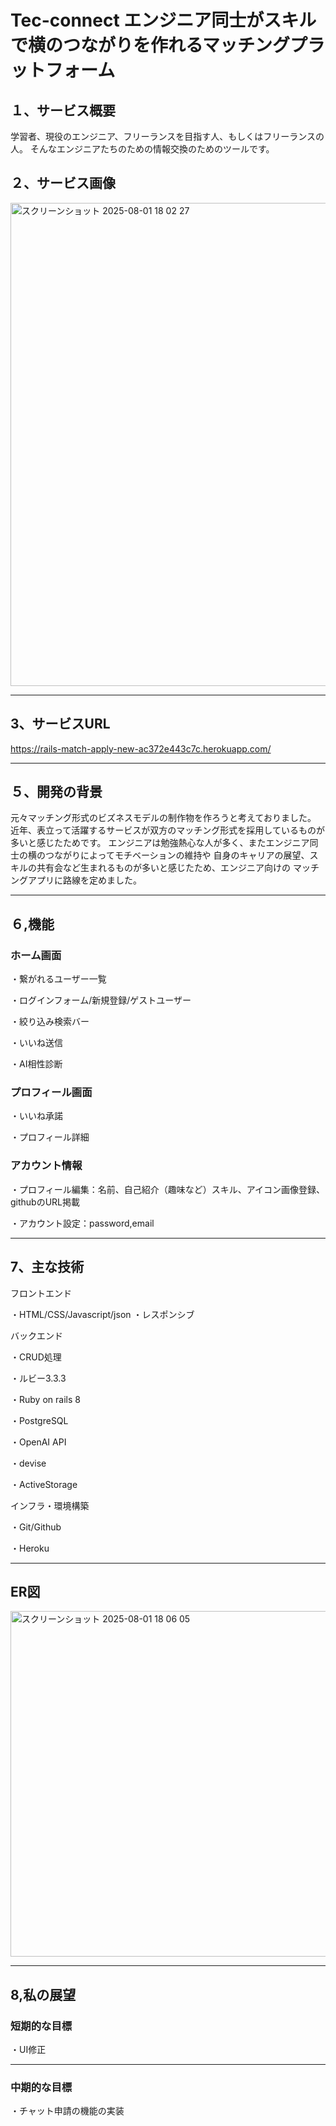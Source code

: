 # Tec-connect エンジニア同士がスキルで横のつながりを作れるマッチングプラットフォーム


## １、サービス概要
学習者、現役のエンジニア、フリーランスを目指す人、もしくはフリーランスの人。
そんなエンジニアたちのための情報交換のためのツールです。


## ２、サービス画像

<img width="1470" height="773" alt="スクリーンショット 2025-08-01 18 02 27" src="https://github.com/user-attachments/assets/a40107da-1c08-41d4-a6db-8ea4522fde18" />

---

## 3、サービスURL
https://rails-match-apply-new-ac372e443c7c.herokuapp.com/

---

## ５、開発の背景
元々マッチング形式のビズネスモデルの制作物を作ろうと考えておりました。
近年、表立って活躍するサービスが双方のマッチング形式を採用しているものが多いと感じたためです。
エンジニアは勉強熱心な人が多く、またエンジニア同士の横のつながりによってモチベーションの維持や
自身のキャリアの展望、スキルの共有会など生まれるものが多いと感じたため、エンジニア向けの
マッチングアプリに路線を定めました。


---


## ６,機能

### ホーム画面


・繋がれるユーザー一覧

・ログインフォーム/新規登録/ゲストユーザー

・絞り込み検索バー

・いいね送信

・AI相性診断


### プロフィール画面


・いいね承諾

・プロフィール詳細


### アカウント情報


・プロフィール編集：名前、自己紹介（趣味など）スキル、アイコン画像登録、githubのURL掲載

・アカウント設定：password,email

---

## 7、主な技術

フロントエンド

・HTML/CSS/Javascript/json
・レスポンシブ

バックエンド

・CRUD処理

・ルビー3.3.3

・Ruby on rails 8

・PostgreSQL

・OpenAI API

・devise

・ActiveStorage


インフラ・環境構築

・Git/Github

・Heroku

---

## ER図

<img width="629" height="553" alt="スクリーンショット 2025-08-01 18 06 05" src="https://github.com/user-attachments/assets/ec78d4ff-efd7-43f0-aaf6-6c9c6a825f2f" />

---

## 8,私の展望

### 短期的な目標

・UI修正


---

### 中期的な目標

・チャット申請の機能の実装


